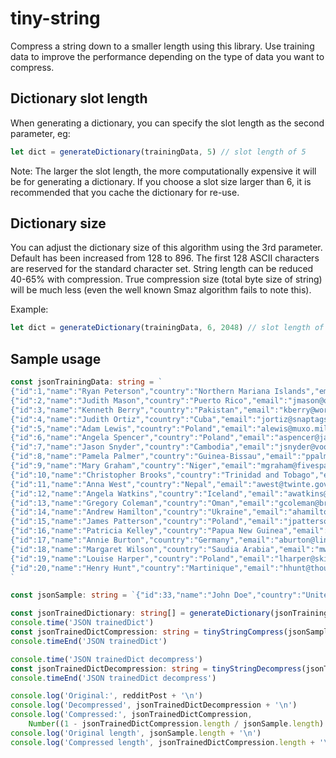 # tiny-string
Compress a string down to a smaller length using this library. Use training data to improve the performance depending on the type of data you want to compress.

## Dictionary slot length
When generating a dictionary, you can specify the slot length as the second parameter, eg:
```typescript
let dict = generateDictionary(trainingData, 5) // slot length of 5
```
Note: The larger the slot length, the more computationally expensive it will be for generating a dictionary. If you choose a slot size larger than 6, it is recommended that you cache the dictionary for re-use.

## Dictionary size
You can adjust the dictionary size of this algorithm using the 3rd parameter. Default has been increased from 128 to 896. The first 128 ASCII characters are reserved for the standard character set. String length can be reduced 40-65% with compression. True compression size (total byte size of string) will be much less (even the well known Smaz algorithm fails to note this).

Example:
```typescript
let dict = generateDictionary(trainingData, 6, 2048) // slot length of 6 with 2048 entries and encoding range of 128-2176 (2048+128)
```

## Sample usage
```typescript
const jsonTrainingData: string = `
{"id":1,"name":"Ryan Peterson","country":"Northern Mariana Islands","email":"rpeterson@youspan.mil"},
{"id":2,"name":"Judith Mason","country":"Puerto Rico","email":"jmason@quatz.com"},
{"id":3,"name":"Kenneth Berry","country":"Pakistan","email":"kberry@wordtune.mil"},
{"id":4,"name":"Judith Ortiz","country":"Cuba","email":"jortiz@snaptags.edu"},
{"id":5,"name":"Adam Lewis","country":"Poland","email":"alewis@muxo.mil"},
{"id":6,"name":"Angela Spencer","country":"Poland","email":"aspencer@jabbersphere.info"},
{"id":7,"name":"Jason Snyder","country":"Cambodia","email":"jsnyder@voomm.net"},
{"id":8,"name":"Pamela Palmer","country":"Guinea-Bissau","email":"ppalmer@rooxo.name"},
{"id":9,"name":"Mary Graham","country":"Niger","email":"mgraham@fivespan.mil"},
{"id":10,"name":"Christopher Brooks","country":"Trinidad and Tobago","email":"cbrooks@blogtag.name"},
{"id":11,"name":"Anna West","country":"Nepal","email":"awest@twinte.gov"},
{"id":12,"name":"Angela Watkins","country":"Iceland","email":"awatkins@izio.com"},
{"id":13,"name":"Gregory Coleman","country":"Oman","email":"gcoleman@browsebug.net"},
{"id":14,"name":"Andrew Hamilton","country":"Ukraine","email":"ahamilton@rhyzio.info"},
{"id":15,"name":"James Patterson","country":"Poland","email":"jpatterson@skippad.net"},
{"id":16,"name":"Patricia Kelley","country":"Papua New Guinea","email":"pkelley@meetz.biz"},
{"id":17,"name":"Annie Burton","country":"Germany","email":"aburton@linktype.com"},
{"id":18,"name":"Margaret Wilson","country":"Saudia Arabia","email":"mwilson@brainverse.mil"},
{"id":19,"name":"Louise Harper","country":"Poland","email":"lharper@skinder.info"},
{"id":20,"name":"Henry Hunt","country":"Martinique","email":"hhunt@thoughtstorm.org"}
`

const jsonSample: string = `{"id":33,"name":"John Doe","country":"United States","email":"bob@blah.org"}`

const jsonTrainedDictionary: string[] = generateDictionary(jsonTrainingData)
console.time('JSON trainedDict')
const jsonTrainedDictCompression: string = tinyStringCompress(jsonSample, jsonTrainedDictionary)
console.timeEnd('JSON trainedDict')

console.time('JSON trainedDict decompress')
const jsonTrainedDictDecompression: string = tinyStringDecompress(jsonTrainedDictCompression, jsonTrainedDictionary)
console.timeEnd('JSON trainedDict decompress')

console.log('Original:', redditPost + '\n')
console.log('Decompressed', jsonTrainedDictDecompression + '\n')
console.log('Compressed:', jsonTrainedDictCompression,
    Number((1 - jsonTrainedDictCompression.length / jsonSample.length) * 100).toFixed(2) + '% compressed' + '\n')
console.log('Original length', jsonSample.length + '\n')
console.log('Compressed length', jsonTrainedDictCompression.length + '\n')
```